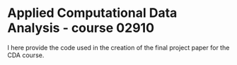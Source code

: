 # Applied Computational Data Analysis - course 02910
I here provide the code used in the creation of the final project paper for the CDA course. 
